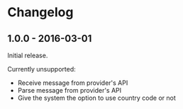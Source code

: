 # Changelog

## 1.0.0 - 2016-03-01

Initial release.

Currently unsupported:

- Receive message from provider's API
- Parse message from provider's API
- Give the system the option to use country code or not
